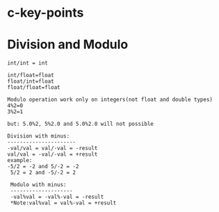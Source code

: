 # c-key-points
<!-- echo "# c-key-points" >> README.md
git init
git add README.md
git commit -m "first commit"
git branch -M main
git remote add origin https://github.com/SivaPullaiah/c-key-points.git
git push -u origin main -->

# Division and Modulo 
    int/int = int
    
    int/float=float
    float/int=float
    float/float=float

    Modulo operation work only on integers(not float and double types)
    4%2=0
    3%2=1

    but: 5.0%2, 5%2.0 and 5.0%2.0 will not possible
    
    Division with minus:
    ----------------------
    -val/val = val/-val = -result
    val/val = -val/-val = +result
    example:
    -5/2 = -2 and 5/-2 = -2
     5/2 = 2 and -5/-2 = 2

     Modulo with minus:
     --------------------
     -val%val = -val%-val = -result
     *Note:val%val = val%-val = +result